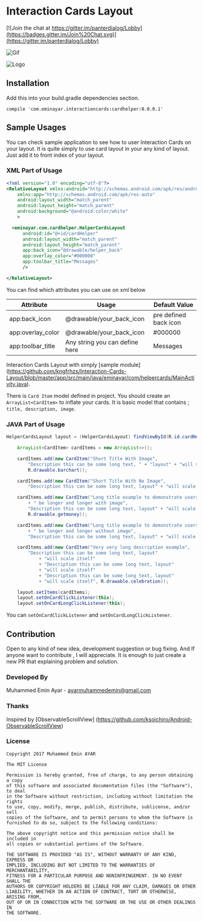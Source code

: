 # Interaction Cards Layout

[![Join the chat at https://gitter.im/panterdialog/Lobby](https://badges.gitter.im/Join%20Chat.svg)](https://gitter.im/panterdialog/Lobby)

![Gif](https://i.imgur.com/wrkcSWm.gifv)

![Logo](http://i.imgur.com/TFms0d5.png)

## Installation
Add this into your build.gradle dependencies section.
```
compile 'com.eminayar.interactioncards:cardhelper:0.0.0.1'
```

## Sample Usages

You can check sample application to see how to user Interaction Cards on your layout. It is 
quite simply to use card layout in your any kind of layout. Just add it to front index of 
your layout.
 
### XML Part of Usage
 
 ````xml
 <?xml version="1.0" encoding="utf-8"?>
 <RelativeLayout xmlns:android="http://schemas.android.com/apk/res/android"
     xmlns:app="http://schemas.android.com/apk/res-auto"
     android:layout_width="match_parent"
     android:layout_height="match_parent"
     android:background="@android:color/white"
     >
 
   <eminayar.com.cardhelper.HelperCardsLayout
       android:id="@+id/cardHelper"
       android:layout_width="match_parent"
       android:layout_height="match_parent"
       app:back_icon="@drawable/helper_back"
       app:overlay_color="#000000"
       app:toolbar_title="Messages"
       />
 
 </RelativeLayout>
 ````
 
You can find which attributes you can use on xml below

| Attribute | Usage | Default Value |
| --- | --- |--- |
| app:back_icon | @drawable/your_back_icon | pre defined back icon |
| app:overlay_color | @drawable/your_back_icon | #000000 |
| app:toolbar_title | Any string you can define here | Messages |

Interaction Cards Layout with simply [sample module] (https://github.com/kngfrhzs/Interaction-Cards-Layout/blob/master/app/src/main/java/eminayar/com/helpercards/MainActivity.java).

There is ```Card Item``` model defined in project. You should create an `ArrayList<CardItem>` to 
inflate your cards. It is basic model that contains ; `title, description, image`. 

### JAVA Part of Usage

````java
HelperCardsLayout layout = (HelperCardsLayout) findViewById(R.id.cardHelper);

    ArrayList<CardItem> cardItems = new ArrayList<>();

    cardItems.add(new CardItem("Short Title With Image",
        "Description this can be some long text, " + "layout" + "will scale itself",
        R.drawable.barchart));

    cardItems.add(new CardItem("Short Title With No Image",
        "Description this can be some long text, layout" + "will scale itself"));

    cardItems.add(new CardItem("Long title example to demonstrate users how can this textview can"
        + " be longer and longer with image",
        "Description this can be some long text, layout" + "will scale itself",
        R.drawable.getmoney));

    cardItems.add(new CardItem("Long title example to demonstrate users how can this textview can"
        + " be longer and longer without image",
        "Description this can be some long text, layout" + "will scale itself"));

    cardItems.add(new CardItem("Very very long description example",
        "Description this can be some long text, layout"
            + "will scale itself"
            + "Description this can be some long text, layout"
            + "will scale itself"
            + "Description this can be some long text, layout"
            + "will scale itself", R.drawable.celebration));

    layout.setItems(cardItems);
    layout.setOnCardClickListener(this);
    layout.setOnCardLongClickListener(this);
```` 

You can `setOnCardClickListener` and `setOnCardLongClickListener`. 

## Contribution

Open to any kind of new idea, development suggestion or bug fixing. And If anyone want to contribute , I will appreciate. It is enough to just create a new PR that explaining problem and solution.

### Developed By

Muhammed Emin Ayar - ayarmuhammedemin@gmail.com

### Thanks

Inspired by [ObservableScrollView] (https://github.com/ksoichiro/Android-ObservableScrollView)

### License

```
Copyright 2017 Muhammed Emin AYAR

The MIT License

Permission is hereby granted, free of charge, to any person obtaining a copy
of this software and associated documentation files (the "Software"), to deal
in the Software without restriction, including without limitation the rights
to use, copy, modify, merge, publish, distribute, sublicense, and/or sell
copies of the Software, and to permit persons to whom the Software is
furnished to do so, subject to the following conditions:

The above copyright notice and this permission notice shall be included in
all copies or substantial portions of the Software.

THE SOFTWARE IS PROVIDED "AS IS", WITHOUT WARRANTY OF ANY KIND, EXPRESS OR
IMPLIED, INCLUDING BUT NOT LIMITED TO THE WARRANTIES OF MERCHANTABILITY,
FITNESS FOR A PARTICULAR PURPOSE AND NONINFRINGEMENT. IN NO EVENT SHALL THE
AUTHORS OR COPYRIGHT HOLDERS BE LIABLE FOR ANY CLAIM, DAMAGES OR OTHER
LIABILITY, WHETHER IN AN ACTION OF CONTRACT, TORT OR OTHERWISE, ARISING FROM,
OUT OF OR IN CONNECTION WITH THE SOFTWARE OR THE USE OR OTHER DEALINGS IN
THE SOFTWARE.
```
